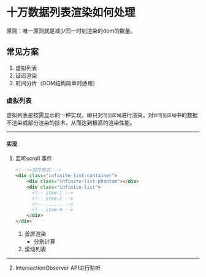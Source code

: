 # 十万数据列表渲染如何处理

 原则：唯一原则就是减少同一时刻渲染的dom的数量。

## 常见方案

1. 虚拟列表
2. 延迟渲染
3. 时间分片（DOM结构简单时适用）

### 虚拟列表

虚拟列表是按需显示的一种实现，即只对`可见区域`进行渲染，对`非可见区域`中的数据不渲染或部分渲染的技术，从而达到极高的渲染性能。

---

#### 实现

1. 监听scroll 事件

   ```html
   <!----控件格式--->
   <div class="infinite-list-container">
       <div class="infinite-list-phantom"></div>
       <div class="infinite-list">
         <!-- item-1 -->
         <!-- item-2 -->
         <!-- ...... -->
         <!-- item-n -->
       </div>
   </div>
   ```
   
   
   
   1. 首屏渲染
      - 分别计算
   2. 滚动列表

---



2. IntersectionObserver API进行监听

